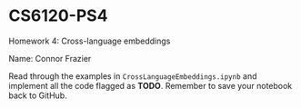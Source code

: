 # CS6120-PS4
Homework 4: Cross-language embeddings

Name: Connor Frazier

Read through the examples in `CrossLanguageEmbeddings.ipynb` and implement all the code flagged as **TODO**. Remember to save your notebook back to GitHub.
